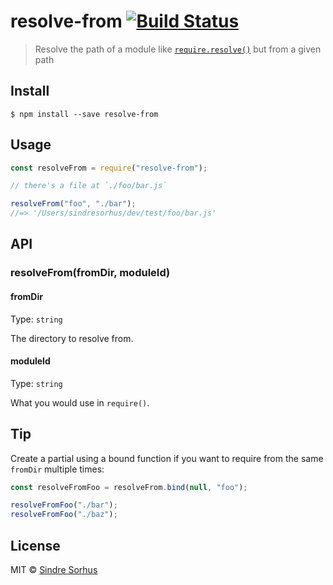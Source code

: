 # resolve-from [![Build Status](https://travis-ci.org/sindresorhus/resolve-from.svg?branch=master)](https://travis-ci.org/sindresorhus/resolve-from)

> Resolve the path of a module like [`require.resolve()`](http://nodejs.org/api/globals.html#globals_require_resolve) but from a given path

## Install

```
$ npm install --save resolve-from
```

## Usage

```js
const resolveFrom = require("resolve-from");

// there's a file at `./foo/bar.js`

resolveFrom("foo", "./bar");
//=> '/Users/sindresorhus/dev/test/foo/bar.js'
```

## API

### resolveFrom(fromDir, moduleId)

#### fromDir

Type: `string`

The directory to resolve from.

#### moduleId

Type: `string`

What you would use in `require()`.

## Tip

Create a partial using a bound function if you want to require from the same `fromDir` multiple times:

```js
const resolveFromFoo = resolveFrom.bind(null, "foo");

resolveFromFoo("./bar");
resolveFromFoo("./baz");
```

## License

MIT © [Sindre Sorhus](http://sindresorhus.com)
